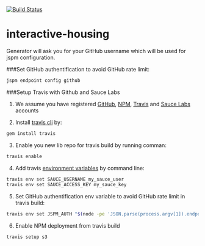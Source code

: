 [![Build Status](https://secure.travis-ci.org/toddmoore/test-generator.png?branch=master)](https://travis-ci.org/toddmoore/test-generator)
  
interactive-housing
===========
Generator will ask you for your GitHub username which will be used for jspm configuration.

###Set GitHub authentification to avoid GitHub rate limit:
```bash
jspm endpoint config github 
```

###Setup Travis with Github and Sauce Labs

 1. We assume you have registered [GitHub](https://github.com/join), [NPM](https://www.npmjs.com/signup), [Travis](https://travis-ci.org) and [Sauce Labs](https://saucelabs.com/opensauce) accounts

 2. Install [travis cli](https://github.com/travis-ci/travis.rb#env) by:
  ```bash
  gem install travis
  ```

 3. Enable you new lib repo for travis build by running comman:
  ```bash
  travis enable
  ```

 4. Add travis [environment variables](http://blog.travis-ci.com/2014-08-22-environment-variables/) by command line:
  ```bash
  travis env set SAUCE_USERNAME my_sauce_user
  travis env set SAUCE_ACCESS_KEY my_sauce_key
  ```

 5. Set GitHub authentification env variable to avoid GitHub rate limit in travis build:
  ```bash
  travis env set JSPM_AUTH "$(node -pe 'JSON.parse(process.argv[1]).endpoints.github.auth' "$(cat ~/.jspm/config)")"
  ```

 6. Enable NPM deployment from travis build
  ```bash
  travis setup s3
  ```
